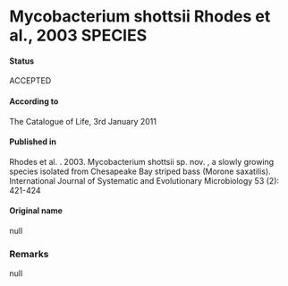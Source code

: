 Mycobacterium shottsii Rhodes et al., 2003 SPECIES
=======

#### Status
ACCEPTED

#### According to
The Catalogue of Life, 3rd January 2011

#### Published in
Rhodes et al. . 2003. Mycobacterium shottsii sp. nov. , a slowly growing species isolated from Chesapeake Bay striped bass (Morone saxatilis). International Journal of Systematic and Evolutionary Microbiology 53 (2): 421-424

#### Original name
null

### Remarks
null